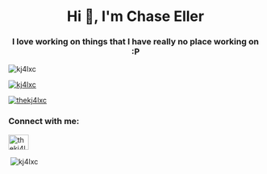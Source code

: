 <h1 align="center">Hi 👋, I'm Chase Eller</h1>
<h3 align="center">I love working on things that I have really no place working on :P</h3>

<p align="left"> <img src="https://komarev.com/ghpvc/?username=kj4lxc&label=Profile%20views&color=0e75b6&style=flat" alt="kj4lxc" /> </p>

<p align="left"> <a href="https://github.com/ryo-ma/github-profile-trophy"><img src="https://github-profile-trophy.vercel.app/?username=kj4lxc" alt="kj4lxc" /></a> </p>

<p align="left"> <a href="https://twitter.com/thekj4lxc" target="blank"><img src="https://img.shields.io/twitter/follow/thekj4lxc?logo=twitter&style=for-the-badge" alt="thekj4lxc" /></a> </p>

<h3 align="left">Connect with me:</h3>
<p align="left">
<a href="https://twitter.com/thekj4lxc" target="blank"><img align="center" src="https://raw.githubusercontent.com/rahuldkjain/github-profile-readme-generator/master/src/images/icons/Social/twitter.svg" alt="thekj4lxc" height="30" width="40" /></a>
</p>

<p>&nbsp;<img align="center" src="https://github-readme-stats.vercel.app/api?username=kj4lxc&show_icons=true&locale=en" alt="kj4lxc" /></p>

